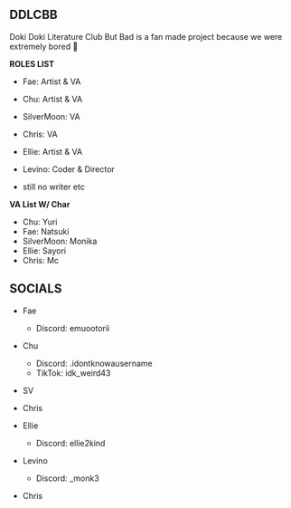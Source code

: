 ## DDLCBB

Doki Doki Literature Club But Bad is a fan made project because we were extremely bored 🤷

**ROLES LIST**

 - Fae: Artist & VA
 - Chu: Artist & VA
 - SilverMoon: VA
 - Chris: VA
 - Ellie: Artist & VA
 - Levino: Coder & Director

- still no writer etc

**VA List W/ Char**
 - Chu: Yuri
 - Fae: Natsuki
 - SilverMoon: Monika
 - Ellie: Sayori
 - Chris: Mc

## SOCIALS

 - Fae
    - Discord: emuootorii
 - Chu
    - Discord: .idontknowausername
    - TikTok: idk_weird43
 - SV
    
 - Chris
    
 - Ellie
    - Discord: ellie2kind
 - Levino
    - Discord: _monk3
 - Chris
